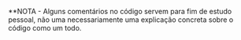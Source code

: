 **NOTA - Alguns comentários no código servem para fim de estudo pessoal, não uma necessariamente uma explicação concreta sobre o código como um todo.
